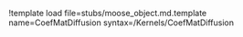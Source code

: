 !template load file=stubs/moose_object.md.template name=CoefMatDiffusion syntax=/Kernels/CoefMatDiffusion